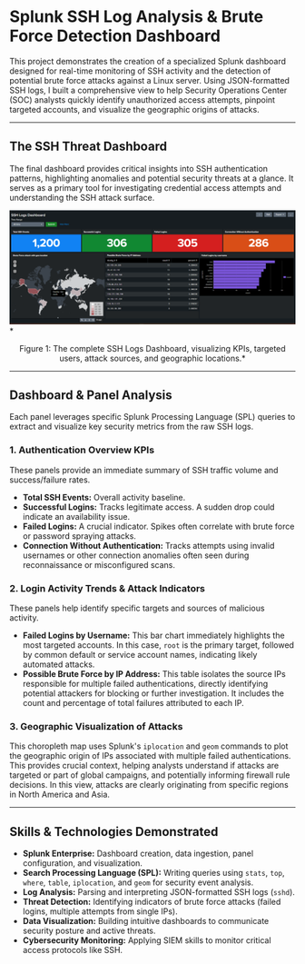 # Splunk SSH Log Analysis & Brute Force Detection Dashboard

This project demonstrates the creation of a specialized Splunk dashboard designed for real-time monitoring of SSH activity and the detection of potential brute force attacks against a Linux server. Using JSON-formatted SSH logs, I built a comprehensive view to help Security Operations Center (SOC) analysts quickly identify unauthorized access attempts, pinpoint targeted accounts, and visualize the geographic origins of attacks.

---
## The SSH Threat Dashboard

The final dashboard provides critical insights into SSH authentication patterns, highlighting anomalies and potential security threats at a glance. It serves as a primary tool for investigating credential access attempts and understanding the SSH attack surface.

<img src=".assets/Brute Force Dashboard (2).png" width="800" alt="Splunk dashboard showing SSH log analysis and brute force detection">
*<p align="center">Figure 1: The complete SSH Logs Dashboard, visualizing KPIs, targeted users, attack sources, and geographic locations.*</p>

---
## Dashboard & Panel Analysis

Each panel leverages specific Splunk Processing Language (SPL) queries to extract and visualize key security metrics from the raw SSH logs.

### 1. Authentication Overview KPIs
These panels provide an immediate summary of SSH traffic volume and success/failure rates.
* **Total SSH Events:** Overall activity baseline.
* **Successful Logins:** Tracks legitimate access. A sudden drop could indicate an availability issue.
* **Failed Logins:** A crucial indicator. Spikes often correlate with brute force or password spraying attacks.
* **Connection Without Authentication:** Tracks attempts using invalid usernames or other connection anomalies often seen during reconnaissance or misconfigured scans.

### 2. Login Activity Trends & Attack Indicators
These panels help identify specific targets and sources of malicious activity.
* **Failed Logins by Username:** This bar chart immediately highlights the most targeted accounts. In this case, `root` is the primary target, followed by common default or service account names, indicating likely automated attacks.
* **Possible Brute Force by IP Address:** This table isolates the source IPs responsible for multiple failed authentications, directly identifying potential attackers for blocking or further investigation. It includes the count and percentage of total failures attributed to each IP.

### 3. Geographic Visualization of Attacks
This choropleth map uses Splunk's `iplocation` and `geom` commands to plot the geographic origin of IPs associated with multiple failed authentications. This provides crucial context, helping analysts understand if attacks are targeted or part of global campaigns, and potentially informing firewall rule decisions. In this view, attacks are clearly originating from specific regions in North America and Asia.

---
##  Skills & Technologies Demonstrated

* **Splunk Enterprise:** Dashboard creation, data ingestion, panel configuration, and visualization.
* **Search Processing Language (SPL):** Writing queries using `stats`, `top`, `where`, `table`, `iplocation`, and `geom` for security event analysis.
* **Log Analysis:** Parsing and interpreting JSON-formatted SSH logs (`sshd`).
* **Threat Detection:** Identifying indicators of brute force attacks (failed logins, multiple attempts from single IPs).
* **Data Visualization:** Building intuitive dashboards to communicate security posture and active threats.
* **Cybersecurity Monitoring:** Applying SIEM skills to monitor critical access protocols like SSH.
